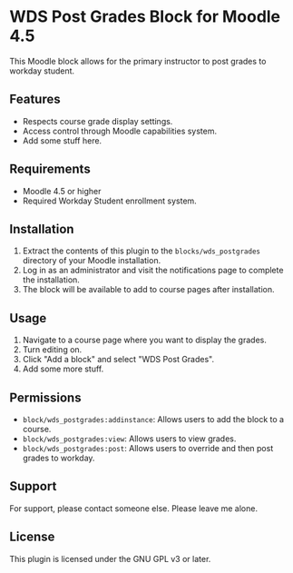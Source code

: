 # WDS Post Grades Block for Moodle 4.5
This Moodle block allows for the primary instructor to post grades to workday student.

## Features
- Respects course grade display settings.
- Access control through Moodle capabilities system.
- Add some stuff here.

## Requirements
- Moodle 4.5 or higher
- Required Workday Student enrollment system.

## Installation
1. Extract the contents of this plugin to the `blocks/wds_postgrades` directory of your Moodle installation.
2. Log in as an administrator and visit the notifications page to complete the installation.
3. The block will be available to add to course pages after installation.

## Usage
1. Navigate to a course page where you want to display the grades.
2. Turn editing on.
3. Click "Add a block" and select "WDS Post Grades".
4. Add some more stuff.

## Permissions

- `block/wds_postgrades:addinstance`: Allows users to add the block to a course.
- `block/wds_postgrades:view`: Allows users to view grades.
- `block/wds_postgrades:post`: Allows users to override and then post grades to workday.

## Support
For support, please contact someone else. Please leave me alone.

## License
This plugin is licensed under the GNU GPL v3 or later.
